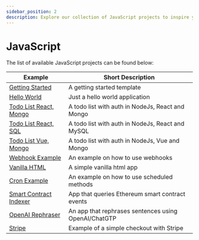 ```yaml
---
sidebar_position: 2
description: Explore our collection of JavaScript projects to inspire your next coding adventure. From beginner to advanced, find detailed examples to enhance your skills
---
```


# JavaScript

<head>
  <title>JavaScript Projects</title>
</head>

The list of available JavaScript projects can be found below:

| Example                                  | Short Description                                    |
| ---------------------------------------- | ---------------------------------------------------- |
| [Getting Started](getting-started)       | A getting started template                           |
| [Hello World](hello-world)               | Just a hello world application                       |
| [Todo List React, Mongo](todo-list)      | A todo list with auth in NodeJs, React and Mongo     |
| [Todo List React, SQL](todo-list-sql)    | A todo list with auth in NodeJs, React and MySQL     |
| [Todo List Vue, Mongo](todo-list-vue)    | A todo list with auth in NodeJs, Vue and Mongo       |
| [Webhook Example](webhook)               | An example on how to use webhooks                    |
| [Vanilla HTML](html-example)             | A simple vanilla html app                            |
| [Cron Example](cron)                     | An example on how to use scheduled methods           |
| [Smart Contract Indexer](blockchain-app) | App that queries Ethereum smart contract events      |
| [OpenAI Rephraser](chatgpt-project)      | An app that rephrases sentences using OpenAI/ChatGTP |
| [Stripe](stripe-integration)             | Example of a simple checkout with Stripe             |
